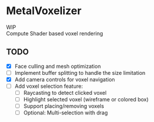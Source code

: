 # MetalVoxelizer

WIP<br>
Compute Shader based voxel rendering

## TODO
- [x] Face culling and mesh optimization
- [ ] Implement buffer splitting to handle the size limitation
- [x] Add camera controls for voxel navigation
- [ ] Add voxel selection feature:
  - [ ] Raycasting to detect clicked voxel
  - [ ] Highlight selected voxel (wireframe or colored box)
  - [ ] Support placing/removing voxels
  - [ ] Optional: Multi-selection with drag
